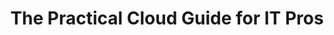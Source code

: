 ---
title: "The Practical Cloud Guide for IT Pros"
description: "A learning journey based on a series of common tasks for IT Pros migrating from on-premise environments to the cloud."
navigationBars: none
posts:
  - "We’re Moving to the Cloud"
  - "Deploy an ASP.NET Core Application on Windows Server with AWS Lightsail"
  - "Deploy a Java Application on Linux"
  - "Restore a SQL Server Database in the Cloud"
  - "Deploy and Scale a LAMP App"
--- 